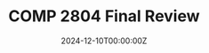 ---
display_title: "COMP 2804 Final Review"
title: "COMP 2804 Final Review"
date: 2024-12-10T00:00:00Z
draft: false
layout: event
poster: "/images/event_posters/2024-2025/2804-final-review-f24.png"
poster_cover: "contain"
poster_position: "center"
short_description: "Come review and prepare for your COMP 2804 exam with us!"
start_time: "5:00 - 7:00 PM EST"
location: "HP 5345"
background: "images/orientation2018-min.jpeg"
publishdate: 2024-12-16
---